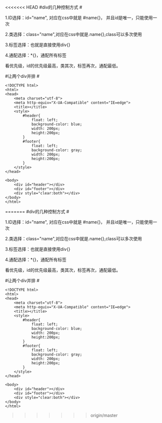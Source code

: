 <<<<<<< HEAD
#div的几种控制方式 #

1.ID选择：id="name", 对应在css中就是 #name{}， 并且id是唯一，只能使用一次

2.类选择：class="name",对应在css中就是.name{},class可以多次使用

3.标签选择：也就是直接使用div{}

4.通配选择：*{}，通配所有标签

看优先级，id的优先级最高，类其次，标签再次，通配最低。


#让两个div并排 #

    <!DOCTYPE html>
    <html>
    <head>
    	<meta charset="utf-8">
    	<meta http-equiv="X-UA-Compatible" content="IE=edge">
    	<title></title>
    	<style>
    		#header{
    			float: left;
    			background-color: blue;
    			width: 200px;
    			height:200px;
    		}
    		#footer{
    			float: left;
    			background-color: gray;
    			width: 200px;
    			height:200px;
    		}
    	</style>
    </head>
    
    <body>
    	<div id="header"></div>
    	<div id="footer"></div>
    	<div style="clear:both"></div> 
    </body>
    </html>
=======
#div的几种控制方式 #

1.ID选择：id="name", 对应在css中就是 #name{}， 并且id是唯一，只能使用一次

2.类选择：class="name",对应在css中就是.name{},class可以多次使用

3.标签选择：也就是直接使用div{}

4.通配选择：*{}，通配所有标签

看优先级，id的优先级最高，类其次，标签再次，通配最低。


#让两个div并排 #

    <!DOCTYPE html>
    <html>
    <head>
    	<meta charset="utf-8">
    	<meta http-equiv="X-UA-Compatible" content="IE=edge">
    	<title></title>
    	<style>
    		#header{
    			float: left;
    			background-color: blue;
    			width: 200px;
    			height:200px;
    		}
    		#footer{
    			float: left;
    			background-color: gray;
    			width: 200px;
    			height:200px;
    		}
    	</style>
    </head>
    
    <body>
    	<div id="header"></div>
    	<div id="footer"></div>
    	<div style="clear:both"></div> 
    </body>
    </html>
>>>>>>> origin/master
